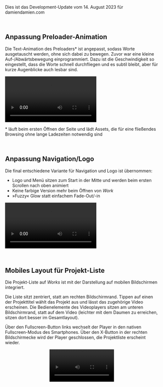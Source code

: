 Dies ist das Development-Update vom 14. August 2023 für damiendamien.com

<br>

## Anpassung Preloader-Animation

Die Text-Animation des Preloaders* ist angepasst, sodass Worte ausgetauscht werden, ohne sich dabei zu bewegen. Zuvor war eine kleine Auf-/Abwärtsbewegung einprogrammiert. Dazu ist die Geschwindigkeit so eingestellt, dass die Worte schnell durchfliegen und es subtil bleibt, aber für kurze Augenblicke auch lesbar sind.

<video 
  src     ="https://github.com/joh-sch/damiendamien.com-Update-Notes/assets/39758027/ae6de553-af06-447b-ba48-dc7d277a12af" 
  controls="controls" 
  style   ="max-width: 100%;">
</video>

\* läuft beim ersten Öffnen der Seite und lädt Assets, die für eine fließendes Browsing ohne lange Ladezeiten notwendig sind

<br>

## Anpassung Navigation/Logo

Die final entschiedene Variante für Navigation und Logo ist übernommen: 

- Logo und Menü sitzen zum Start in der Mitte und werden beim ersten Scrollen nach oben animiert
- Keine farbige Version mehr beim Öffnen von _Work_
- »Fuzzy« Glow statt einfachem Fade-Out/-in

<video 
  src     ="https://github.com/joh-sch/damiendamien.com-Update-Notes/assets/39758027/bf21ebca-736b-459e-b8ad-04a32ac23fc3" 
  controls="controls" 
  style   ="max-width: 100%;">
</video>

<br>

## Mobiles Layout für Projekt-Liste

Die Projekt-Liste auf _Works_ ist mit der Darstellung auf mobilen Bildschirmen integriert. 

Die Liste sitzt zentriert, statt am rechten Bildschirmrand. Tippen auf einen der Projekttitel wählt das Projekt aus und lässt das zugehörige Video erscheinen. Die Bedienelemente des Videoplayers sitzen am unteren Bildschirmrand, statt auf dem Video (leichter mit dem Daumen zu erreichen, sitzen dort besser im Gesamtlayout). 

Über den Fullscreen-Button links wechselt der Player in den nativen Fullscreen-Modus des Smartphones. Über den X-Button in der rechten Bildschirmecke wird der Player geschlossen, die Projektliste erscheint wieder.

<video 
  src     ="https://github.com/joh-sch/damiendamien.com-Update-Notes/assets/39758027/3b2a8f44-cb68-408c-8fde-54b324720418" 
  controls="controls" 
  style   ="max-width: 42%;
            margin-left: calc((100% - 42%) / 2)">
</video>
